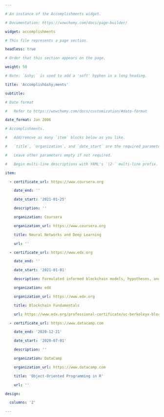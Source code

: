 ```yaml
---

# An instance of the Accomplishments widget.

# Documentation: https://wowchemy.com/docs/page-builder/

widget: accomplishments

# This file represents a page section.

headless: true

# Order that this section appears on the page.

weight: 50

# Note: `&shy;` is used to add a 'soft' hyphen in a long heading.

title: 'Accomplish&shy;ments'

subtitle:

# Date format

#   Refer to https://wowchemy.com/docs/customization/#date-format

date_format: Jan 2006

# Accomplishments.

#   Add/remove as many `item` blocks below as you like.

#   `title`, `organization`, and `date_start` are the required parameters.

#   Leave other parameters empty if not required.

#   Begin multi-line descriptions with YAML's `|2-` multi-line prefix.

item:

  - certificate_url: https://www.coursera.org

    date_end: ''

    date_start: '2021-01-25'

    description: ''

    organization: Coursera

    organization_url: https://www.coursera.org

    title: Neural Networks and Deep Learning

    url: ''

  - certificate_url: https://www.edx.org

    date_end: ''

    date_start: '2021-01-01'

    description: Formulated informed blockchain models, hypotheses, and use cases.

    organization: edX

    organization_url: https://www.edx.org

    title: Blockchain Fundamentals

    url: https://www.edx.org/professional-certificate/uc-berkeleyx-blockchain-fundamentals

  - certificate_url: https://www.datacamp.com

    date_end: '2020-12-21'

    date_start: '2020-07-01'

    description: ''

    organization: DataCamp

    organization_url: https://www.datacamp.com

    title: 'Object-Oriented Programming in R'

    url: ''

design:

  columns: '2'

---
```

